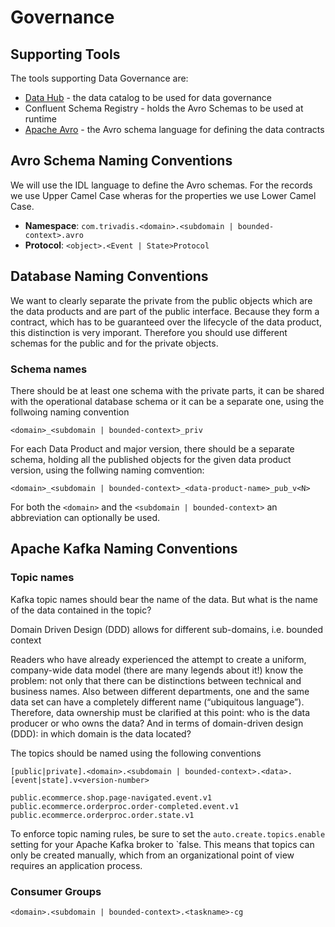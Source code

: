 # Governance

## Supporting Tools

The tools supporting Data Governance are:

  * [Data Hub](./tech/DataHub.md) - the data catalog to be used for data governance
  * Confluent Schema Registry - holds the Avro Schemas to be used at runtime
  * [Apache Avro](./tech/ApacheAvro.md) - the Avro schema language for defining the data contracts

## Avro Schema Naming Conventions

We will use the IDL language to define the Avro schemas. For the records we use Upper Camel Case wheras for the properties we use Lower Camel Case.

* **Namespace**: `com.trivadis.<domain>.<subdomain | bounded-context>.avro`
* **Protocol**: `<object>.<Event | State>Protocol`

## Database Naming Conventions

We want to clearly separate the private from the public objects which are the data products and are part of the public interface. Because they form a contract, which has to be guaranteed over the lifecycle of the data product, this distinction is very imporant. Therefore you should use different schemas for the public and for the private objects. 

### Schema names

There should be at least one schema with the private parts, it can be shared with the operational database schema or it can be a separate one, using the follwoing naming convention

`<domain>_<subdomain | bounded-context>_priv`

For each Data Product and major version, there should be a separate schema, holding all the published objects for the given data product version, using the follwing naming comvention:

`<domain>_<subdomain | bounded-context>_<data-product-name>_pub_v<N>`

For both the `<domain>` and the `<subdomain | bounded-context>` an abbreviation can optionally be used.

## Apache Kafka Naming Conventions

### Topic names

Kafka topic names should bear the name of the data. But what is the name of the data contained in the topic? 

Domain Driven Design (DDD) allows for different sub-domains, i.e. bounded context 

Readers who have already experienced the attempt to create a uniform, company-wide data model (there are many legends about it!) know the problem: not only that there can be distinctions between technical and business names. Also between different departments, one and the same data set can have a completely different name (“ubiquitous language”). Therefore, data ownership must be clarified at this point: who is the data producer or who owns the data? And in terms of domain-driven design (DDD): in which domain is the data located?

The topics should be named using the following conventions

`[public|private].<domain>.<subdomain | bounded-context>.<data>.[event|state].v<version-number>`

`public.ecommerce.shop.page-navigated.event.v1`
`public.ecommerce.orderproc.order-completed.event.v1`
`public.ecommerce.orderproc.order.state.v1`


To enforce topic naming rules, be sure to set the `auto.create.topics.enable` setting for your Apache Kafka broker to `false. This means that topics can only be created manually, which from an organizational point of view requires an application process.

### Consumer Groups

`<domain>.<subdomain | bounded-context>.<taskname>-cg`
